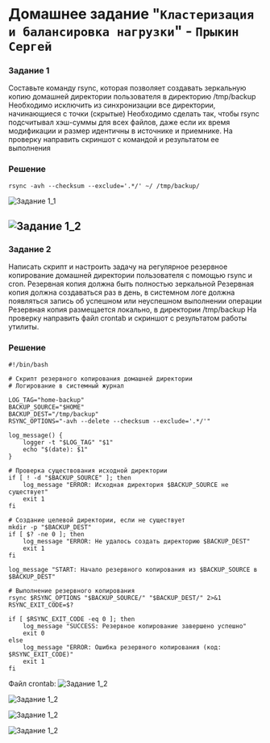 # Домашнее задание "`Кластеризация и балансировка нагрузки`" - `Прыкин Сергей`

### Задание 1

Составьте команду rsync, которая позволяет создавать зеркальную копию домашней директории пользователя в директорию /tmp/backup
Необходимо исключить из синхронизации все директории, начинающиеся с точки (скрытые)
Необходимо сделать так, чтобы rsync подсчитывал хэш-суммы для всех файлов, даже если их время модификации и размер идентичны в источнике и приемнике.
На проверку направить скриншот с командой и результатом ее выполнения

### Решение
```
rsync -avh --checksum --exclude='.*/' ~/ /tmp/backup/
```


![Задание 1_1](https://github.com/snprykin/homework/blob/main/%D0%9E%D1%82%D0%BA%D0%B0%D0%B7%D0%BE%D1%83%D1%81%D1%82%D0%BE%D0%B9%D1%87%D0%B8%D0%B2%D0%BE%D1%81%D1%82%D1%8C/backup/screenshots/1.jpg)

![Задание 1_2](https://github.com/snprykin/homework/blob/main/%D0%9E%D1%82%D0%BA%D0%B0%D0%B7%D0%BE%D1%83%D1%81%D1%82%D0%BE%D0%B9%D1%87%D0%B8%D0%B2%D0%BE%D1%81%D1%82%D1%8C/backup/screenshots/2.jpg)
---

### Задание 2

Написать скрипт и настроить задачу на регулярное резервное копирование домашней директории пользователя с помощью rsync и cron.
Резервная копия должна быть полностью зеркальной
Резервная копия должна создаваться раз в день, в системном логе должна появляться запись об успешном или неуспешном выполнении операции
Резервная копия размещается локально, в директории /tmp/backup
На проверку направить файл crontab и скриншот с результатом работы утилиты.

### Решение
``` 
#!/bin/bash

# Скрипт резервного копирования домашней директории
# Логирование в системный журнал

LOG_TAG="home-backup"
BACKUP_SOURCE="$HOME"
BACKUP_DEST="/tmp/backup"
RSYNC_OPTIONS="-avh --delete --checksum --exclude='.*/'"

log_message() {
    logger -t "$LOG_TAG" "$1"
    echo "$(date): $1"
}

# Проверка существования исходной директории
if [ ! -d "$BACKUP_SOURCE" ]; then
    log_message "ERROR: Исходная директория $BACKUP_SOURCE не существует"
    exit 1
fi

# Создание целевой директории, если не существует
mkdir -p "$BACKUP_DEST"
if [ $? -ne 0 ]; then
    log_message "ERROR: Не удалось создать директорию $BACKUP_DEST"
    exit 1
fi

log_message "START: Начало резервного копирования из $BACKUP_SOURCE в $BACKUP_DEST"

# Выполнение резервного копирования
rsync $RSYNC_OPTIONS "$BACKUP_SOURCE/" "$BACKUP_DEST/" 2>&1
RSYNC_EXIT_CODE=$?

if [ $RSYNC_EXIT_CODE -eq 0 ]; then
    log_message "SUCCESS: Резервное копирование завершено успешно"
    exit 0
else
    log_message "ERROR: Ошибка резервного копирования (код: $RSYNC_EXIT_CODE)"
    exit 1
fi

```
Файл crontab: ![Задание 1_2](https://github.com/snprykin/homework/blob/main/%D0%9E%D1%82%D0%BA%D0%B0%D0%B7%D0%BE%D1%83%D1%81%D1%82%D0%BE%D0%B9%D1%87%D0%B8%D0%B2%D0%BE%D1%81%D1%82%D1%8C/backup/screenshots/crontab)

![Задание 1_2](https://github.com/snprykin/homework/blob/main/%D0%9E%D1%82%D0%BA%D0%B0%D0%B7%D0%BE%D1%83%D1%81%D1%82%D0%BE%D0%B9%D1%87%D0%B8%D0%B2%D0%BE%D1%81%D1%82%D1%8C/backup/screenshots/3.jpg)

![Задание 1_2](https://github.com/snprykin/homework/blob/main/%D0%9E%D1%82%D0%BA%D0%B0%D0%B7%D0%BE%D1%83%D1%81%D1%82%D0%BE%D0%B9%D1%87%D0%B8%D0%B2%D0%BE%D1%81%D1%82%D1%8C/backup/screenshots/4.jpg)

![Задание 1_2](https://github.com/snprykin/homework/blob/main/%D0%9E%D1%82%D0%BA%D0%B0%D0%B7%D0%BE%D1%83%D1%81%D1%82%D0%BE%D0%B9%D1%87%D0%B8%D0%B2%D0%BE%D1%81%D1%82%D1%8C/backup/screenshots/5.jpg)